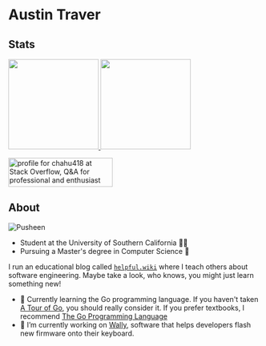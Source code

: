 <!-- **austintraver/austintraver** is a ✨ _special_ ✨ repository because its `README.md` (this file) appears on your GitHub profile. -->

# Austin Traver

## Stats

<a href="#">
  <img height="180em" src="https://github-readme-stats.vercel.app/api?username=austintraver&theme=graywhite&show_icons=true" />
  <img height="180em" src="https://github-readme-stats.vercel.app/api/top-langs/?username=austintraver&theme=graywhite&layout=compact" />
</a>

<a href="https://stackoverflow.com/users/11865893/chahu418"><img src="https://stackoverflow.com/users/flair/11865893.png?theme=clean" width="208" height="58" alt="profile for chahu418 at Stack Overflow, Q&amp;A for professional and enthusiast programmers" title="profile for chahu418 at Stack Overflow, Q&amp;A for professional and enthusiast programmers"></a>

## About

![Pusheen](/pusheen.gif)


- Student at the University of Southern California ✌🏻
- Pursuing a Master's degree in Computer Science 💾

I run an educational blog called [`helpful.wiki`][wiki] where I teach others about software engineering. Maybe take a look, who knows, you might just learn something new!

- 🌱 Currently learning the Go programming language. If you haven't taken [A Tour of Go],
      you should really consider it. If you prefer textbooks, I recommend [The Go Programming Language]
- 🔭 I’m currently working on [Wally][], software that helps developers 
      flash new firmware onto their keyboard.

[wiki]: https://helpful.wiki
[A Tour of Go]: https://tour.golang.org/welcome/1
[The Go Programming Language]: https://www.google.com/books/edition/The_Go_Programming_Language/SJHvCgAAQBAJ
[Wally]: https://github.com/zsa/wally
